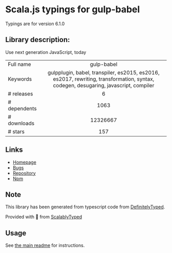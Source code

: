 
# Scala.js typings for gulp-babel

Typings are for version 6.1.0

## Library description:
Use next generation JavaScript, today

|                    |                 |
| ------------------ | :-------------: |
| Full name          | gulp-babel |
| Keywords           | gulpplugin, babel, transpiler, es2015, es2016, es2017, rewriting, transformation, syntax, codegen, desugaring, javascript, compiler |
| # releases         | 6 |
| # dependents       | 1063 |
| # downloads        | 12326667 |
| # stars            | 157 |

## Links
- [Homepage](https://github.com/babel/gulp-babel#readme)
- [Bugs](https://github.com/babel/gulp-babel/issues)
- [Repository](https://github.com/babel/gulp-babel)
- [Npm](https://www.npmjs.com/package/gulp-babel)
    


## Note
This library has been generated from typescript code from [DefinitelyTyped](https://definitelytyped.org).

Provided with :purple_heart: from [ScalablyTyped](https://github.com/oyvindberg/ScalablyTyped)

## Usage
See [the main readme](../../readme.md) for instructions.


